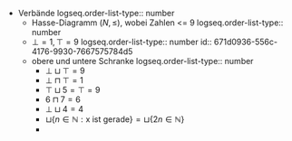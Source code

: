 - Verbände
  logseq.order-list-type:: number
	- Hasse-Diagramm $(N,\leq)$, wobei Zahlen <= 9
	  logseq.order-list-type:: number
	- $\bot=1,\top=9$
	  logseq.order-list-type:: number
	  id:: 671d0936-556c-4176-9930-7667575784d5
	- obere und untere Schranke
	  logseq.order-list-type:: number
		- $\bot\sqcup\top=9$
		- $\bot\sqcap\top=1$
		- $\top\sqcup5=\top=9$
		- $6\sqcap7=6$
		- $\bot\sqcup4=4$
		- $\sqcup\lbrace n\in\mathbb{N}:\text{x ist gerade}\rbrace=\sqcup\lbrace2n\in\mathbb{N}\rbrace$
		-